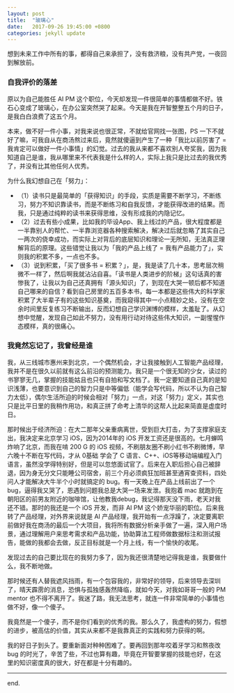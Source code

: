 ```yaml
---
layout: post
title:  "玻璃心"
date:   2017-09-26 19:45:00 +0800
categories: jekyll update
---
```


想到未来工作中所有的事，都得自己来承担了，没有救济粮，没有共产党，一夜回到解放前。

### 自我评价的落差

原以为自己能胜任 AI PM 这个职位，今天却发现一件很简单的事情都做不好。铁石心变成了玻璃心，在办公室突然哭了起来。今天是我在开智整整五个月的日子，是我白白浪费了这五个月。

本来，做不好一件小事，对我来说也很正常，不就给官网找一张图，PS 一下不就好了嘛，可我自从在商汤熬过来后，竟然就傻逼到产生了一种「我比以前厉害了 = 我肯定可以做好一件小事情」的幻觉。过去的我从来都不喜欢别人夸奖我，因为我知道自己是谁，我从哪里来不代表我是什么样的人，实际上我只是比过去的我优秀了，并没有比其他任何人优秀。


为什么我幻想自己在「努力」：

- （1）读书只是最简单的「获得知识」的手段，实质是需要不断学习，不断练习，努力不知识靠读书，而是不断练习和自我反馈，才能获得改进的结果。而我，只是通过纯粹的读书来获得思维，没有形成我的内隐记忆。
- （2）过去有些小成果，比如我的毕设App、我上线过的产品，很大程度都是一半靠别人的帮忙、一半靠浏览器各种搜索解决，解决过后就忽略了其实自己一两次的侥幸成功，而实际上对背后的底层知识和理论一无所知，无法真正理解背后的原理。这些错觉让我以为「我的产品上线了 = 我有产品能力了」，实则我的积累不多，一点也不多。
- （3）说到积累，「买了很多书 = 积累？」，是，我是读了几十本，思考层次稍微不一样了，然后啊我就沾沾自喜。「读书是人类进步的阶梯」这句话真的害惨我了，让我以为自己还真拥有「源头知识」了，到现在大哭一顿后都不知道自己哪来的自信？看到自己房里的五百多本书，每一本都是这些伟大的科学家积累了大半辈子有的这些知识基奠，而我窥得其中一小点精妙之处，没有在空余时间里反复练习不断输出，反而幻想自己学识渊博的模样，太羞耻了。从幻想中觉醒，发现自己如此不努力，没有用行动对待这些伟大知识，一副惺惺作态模样，真的很痛心。

### 我竟然忘记了，我曾经是谁

我，从三线城市惠州来到北京，一个偶然机会，才让我接触到人工智能产品经理，我并不是在很久以前就有这么前沿的预测能力。我只是一个很无知的少女，读过的书寥寥无几，掌握的技能姑且也只有自拍和写文档了。我一定要知道自己真的是知识浅薄，也要意识到自己的智力只是中等偏低（能学会写代码，所以不认为自己智力太低），偶尔生活所迫的时候会相对「努力」一点，对这「努力」定义，其实也只是比平日里的我稍作用功，和真正拼了命考上清华的这帮人比起来简直是虚度时日。

那时候出于经济所迫：在大二那年父亲重病离世，受到巨大打击，为了支撑家庭支出，我决定来北京学习 iOS，因为2014年的 iOS 开发工资还是很高的。七月蝉鸣炸响了北京，而我在啃 200 G 的 iOS 视频，不刷朋友圈不刷小红书不刷微博，早六晚十不断在写代码，才从 0基础 学会了 C 语言、C++、iOS等移动端编程入门语言，虽然没学得特别好，但是可以忽悠面试官了。后来在入职后担心自己被辞退，因为身无分文只能睡公司宿舍，前三个月必须疯狂加班甚至通宵查资料，四处问人才能解决大牛半个小时就搞定的 bug。有一天晚上在产品上线前出了一个 bug，逼得我又哭了，恩遇到问题我总是大哭一场来发泄。我抱着 mac 就跑到在朝阳区的前男友附近的咖啡馆，让他教我debug，我记得那天没下雨，老天对我还不错。那时的我还是一个 iOS 开发，而非 AI PM 这个娇宠华丽的职位。后来我转了产品经理，对外界来说就是 AI 产品经理，我开始有一点浮躁了，决定要离职前做好我在商汤的最后一个大项目，我将所有数据分析亲手做了一遍，深入用户场景，通过理解用户来思考需求和产品功能，协助算法工程师做数据标注和测试报告，能做的我都会去做，反正目标就是一个月上线，有一个愉快的收尾。

发现过去的自己要比现在的我努力多了，因为我还很清楚地记得我是谁，我要做什么，我不断地做。

那时候还有人替我遮风挡雨，有一个包容我的，非常好的领导，后来领导去深圳了，晴天霹雳的消息，恐惧与孤独感轰然降临，就如今天，对我如哥哥一般的 PM mentor 也不得不离开了。我迷了路，我无法思考，就连一件非常简单的小事情也做不好，像一个傻子。

我竟然是一个傻子，而不是你们看到的优秀的我。那么久了，我虚构的努力，假想的进步，被高估的价值，其实从来都不是我靠真正的实践和努力获得的啊。

我的好日子到头了。要重新面对种种困难了。要再回到那年咬着牙学习和熬夜改 bug 的时光了，辛苦了些，不过也算有趣，毕竟在开智要掌握的技能也好，在这里的知识密度真的很大，好在都是十分有趣的。

---

end.





